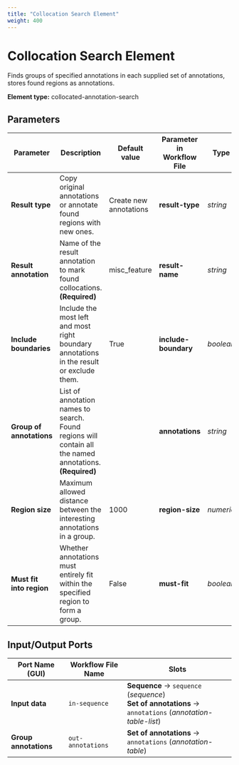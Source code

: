 ```yaml
---
title: "Collocation Search Element"
weight: 400
---
```


# Collocation Search Element

Finds groups of specified annotations in each supplied set of annotations, stores found regions as annotations.

**Element type:** collocated-annotation-search

## Parameters

| Parameter                | Description                                                                                              | Default value          | Parameter in Workflow File | Type      |
|--------------------------|----------------------------------------------------------------------------------------------------------|------------------------|----------------------------|-----------|
| **Result type**          | Copy original annotations or annotate found regions with new ones.                                       | Create new annotations | **result-type**            | _string_  |
| **Result annotation**    | Name of the result annotation to mark found collocations. **(Required)**                                 | misc_feature           | **result-name**            | _string_  |
| **Include boundaries**   | Include the most left and most right boundary annotations in the result or exclude them.                 | True                   | **include-boundary**       | _boolean_ |
| **Group of annotations** | List of annotation names to search. Found regions will contain all the named annotations. **(Required)** |                        | **annotations**            | _string_  |
| **Region size**          | Maximum allowed distance between the interesting annotations in a group.                                 | 1000                   | **region-size**            | _numeric_ |
| **Must fit into region** | Whether annotations must entirely fit within the specified region to form a group.                       | False                  | **must-fit**               | _boolean_ |

## Input/Output Ports

| Port Name (GUI)       | Workflow File Name | Slots                                                                                                      |
|-----------------------|--------------------|------------------------------------------------------------------------------------------------------------|
| **Input data**        | `in-sequence`      | **Sequence** → `sequence` (_sequence_)<br>**Set of annotations** → `annotations` (_annotation-table-list_) |
| **Group annotations** | `out-annotations`  | **Set of annotations** → `annotations` (_annotation-table_)                                                |
